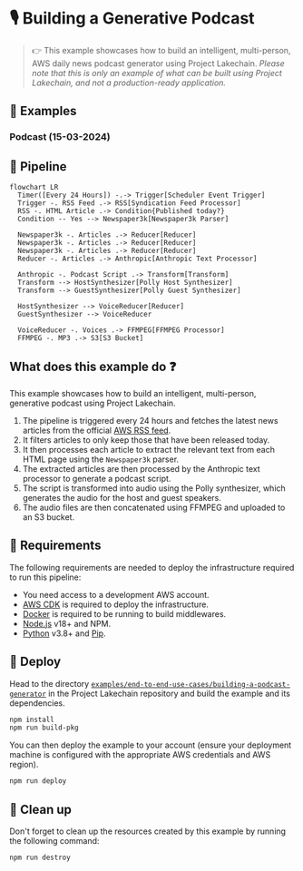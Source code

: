 # 🎙️ Building a Generative Podcast

> 👉 This example showcases how to build an intelligent, multi-person, AWS daily news podcast generator using Project Lakechain. _Please note that this is only an example of what can be built using Project Lakechain, and not a production-ready application._

## 🌟 Examples

### Podcast (15-03-2024)

## :dna: Pipeline

```mermaid
flowchart LR
  Timer([Every 24 Hours]) -.-> Trigger[Scheduler Event Trigger]
  Trigger -. RSS Feed .-> RSS[Syndication Feed Processor]
  RSS -. HTML Article .-> Condition{Published today?}
  Condition -- Yes --> Newspaper3k[Newspaper3k Parser]

  Newspaper3k -. Articles .-> Reducer[Reducer]
  Newspaper3k -. Articles .-> Reducer[Reducer]
  Newspaper3k -. Articles .-> Reducer[Reducer]
  Reducer -. Articles .-> Anthropic[Anthropic Text Processor]

  Anthropic -. Podcast Script .-> Transform[Transform]
  Transform --> HostSynthesizer[Polly Host Synthesizer]
  Transform --> GuestSynthesizer[Polly Guest Synthesizer]

  HostSynthesizer --> VoiceReducer[Reducer]
  GuestSynthesizer --> VoiceReducer

  VoiceReducer -. Voices .-> FFMPEG[FFMPEG Processor]
  FFMPEG -. MP3 .-> S3[S3 Bucket]
```

## What does this example do ❓

This example showcases how to build an intelligent, multi-person, generative podcast using Project Lakechain.

1. The pipeline is triggered every 24 hours and fetches the latest news articles from the official [AWS RSS feed](https://aws.amazon.com/blogs/aws/feed/).
2. It filters articles to only keep those that have been released today.
3. It then processes each article to extract the relevant text from each HTML page using the `Newspaper3k` parser.
4. The extracted articles are then processed by the Anthropic text processor to generate a podcast script.
5. The script is transformed into audio using the Polly synthesizer, which generates the audio for the host and guest speakers.
6. The audio files are then concatenated using FFMPEG and uploaded to an S3 bucket.

## 📝 Requirements

The following requirements are needed to deploy the infrastructure required to run this pipeline:

- You need access to a development AWS account.
- [AWS CDK](https://docs.aws.amazon.com/cdk/latest/guide/getting_started.html#getting_started_install) is required to deploy the infrastructure.
- [Docker](https://docs.docker.com/get-docker/) is required to be running to build middlewares.
- [Node.js](https://nodejs.org/en/download/) v18+ and NPM.
- [Python](https://www.python.org/downloads/) v3.8+ and [Pip](https://pip.pypa.io/en/stable/installation/).

## 🚀 Deploy

Head to the directory [`examples/end-to-end-use-cases/building-a-podcast-generator`](/examples/end-to-end-use-cases/building-a-podcast-generator) in the Project Lakechain repository and build the example and its dependencies.

```bash
npm install
npm run build-pkg
```

You can then deploy the example to your account (ensure your deployment machine is configured with the appropriate AWS credentials and AWS region).

```bash
npm run deploy
```

## 🧹 Clean up

Don't forget to clean up the resources created by this example by running the following command:

```bash
npm run destroy
```
